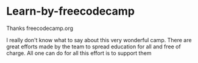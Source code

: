 # Learn-by-freecodecamp
Thanks freecodecamp.org

I really don't know what to say about this very wonderful camp. There are great efforts made by the team to spread education for all and free of charge. All one can do for all this effort is to support them
